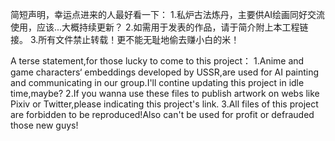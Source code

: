    简短声明，幸运点进来的人最好看一下：
   1.私炉古法炼丹，主要供AI绘画同好交流使用，应该...大概持续更新？
   2.如需用于发表的作品，请于简介附上本工程链接。
   3.所有文件禁止转载！更不能无耻地偷去赚小白的米！
   
   A terse statement,for those lucky to come to this project：
   1.Anime and game characters‘ embeddings developed by USSR,are used for AI painting and communicating in our group.I'll contine updating this project in idle         time,maybe?
   2.If you wanna use these files to publish artwork on webs like Pixiv or Twitter,please indicating this project's link.
   3.All files of this project are forbidden to be reproduced!Also can't be used for profit or defrauded those new guys!

